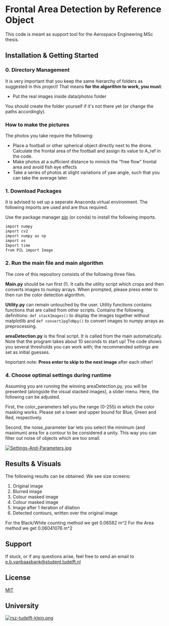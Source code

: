 # Frontal Area Detection by Reference Object 

This code is meant as support tool for the Aerospace Engineering MSc thesis. 

## Installation & Getting Started

### 0. Directory Management

It is very important that you keep the same hierarchy of folders as suggested in this project! That means **for the algorithm to work, you must**:

- Put the real images inside data/photos folder

You should create the folder yourself if it's not there yet (or change the paths accordingly). 

### How to make the pictures

The photos you take require the following:

- Place a football or other spherical object directly next to the drone. Calculate the frontal area of the football and 
assign its value to A_ref in the code.
- Make photos at a sufficient distance to mimick the "free flow" frontal area and avoid fish eye effects
- Take a series of photos at slight variations of yaw angle, such that you can take the average later.

### 1. Download Packages 

It is advised to set up a seperate Anaconda virtual environment. The following imports are used and are thus required.

Use the package manager [pip](https://pip.pypa.io/en/stable/) (or conda) to install the following imports.

```bash
import numpy
import cv2
import numpy as np
import os
Import time
from PIL import Image
```

### 2. Run the main file and main algorithm

The core of this repository consists of the following three files. 

**Main.py** should be run first (!). It calls the utility script which crops and then converts images to numpy arrays. When prompted, please press enter to then run the color detection algorithm. 

**Utility.py** can remain untouched by the user. Utility functions contains functions that are called from other scripts. Contains the following definitions: ```def stackImages()``` to display the images together without matplotlib and ```def convertJpgToNpy()``` to convert images to numpy arrays as preprocessing. 

**areaDetection.py** is the final script. It is called from the main automatically. Note that the program takes about 10 seconds to start up! The code shows you several thresholds you can work with; the recommended settings are set as initial guesses.

Important note: **Press enter to skip to the next image** after each other!


### 4. Choose optimal settings during runtime

Assuming you are running the winning areaDetection.py, you will be presented (alongside the visual stacked images), a slider menu. Here, the following can be adjusted.

First, the color_parameters tell you the range (0-255) in which the color masking works. Please set a lower and upper bound for Blue, Green and Red, respectively.

Second, the noise_parameter bar lets you select the minimum (and maximum) area for a contour to be considered a unity. This way you can filter out noise of objects which are too small.

[![Settings-And-Parameters.jpg](https://i.postimg.cc/fTGWfVvQ/Settings-And-Parameters.jpg)](https://postimg.cc/jLhrsd9M)

## Results & Visuals

The following results can be obtained. We see size screens:

1. Original image
2. Blurred image
3. Colour masked image
4. Colour masked image
5. Image after 1 iteration of dilation
6. Detected contours, written over the original image

For the Black/White counting method we get 0.06582 m^2
For the Area method we get 0.06041076 m^2

## Support

If stuck, or if any questions arise, feel free to send an email to e.b.vanbaasbank@student.tudelft.nl

## License
[MIT](https://choosealicense.com/licenses/mit/)

## University
[![rsz-tudelft-klein.png](https://i.postimg.cc/dQGW41rc/rsz-tudelft-klein.png)](https://postimg.cc/F1sgKhTT) 








